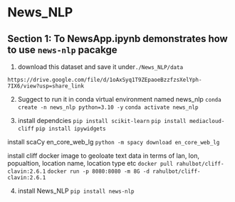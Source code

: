 # News_NLP

## Section 1: To NewsApp.ipynb demonstrates how to use `news-nlp` pacakge

1. download this dataset and save it under`./News_NLP/data`

`https://drive.google.com/file/d/1oAxSyq1T9ZEpaoeBzzfzsXelYph-7IX6/view?usp=share_link`

2. Suggect to run it in conda virtual environment named news_nlp
`conda create -n news_nlp python=3.10 -y`
`conda activate news_nlp`

3. install dependcies 
`pip install scikit-learn`
`pip install mediacloud-cliff`
`pip install ipywidgets`

install scaCy en_core_web_lg
`python -m spacy download en_core_web_lg`

install cliff docker image to geoloate text data in terms of lan, lon, popualtion, location name, location type etc
   `docker pull rahulbot/cliff-clavin:2.6.1`
   `docker run -p 8080:8080 -m 8G -d rahulbot/cliff-clavin:2.6.1`
   
4. install News_NLP `pip install news-nlp`


